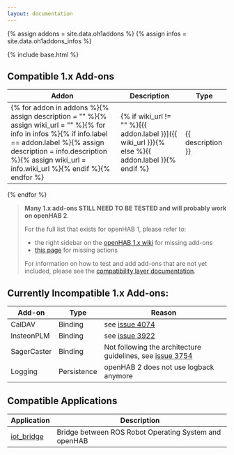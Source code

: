 ```yaml
---
layout: documentation
---
```


{% assign addons = site.data.oh1addons %}
{% assign infos = site.data.oh1addons_infos %}

{% include base.html %}

## Compatible 1.x Add-ons

| Addon | Description | Type |
|-------|-------------|------|
{% for addon in addons %}{% assign description = "" %}{% assign wiki_url = "" %}{% for info in infos %}{% if info.label == addon.label %}{% assign description = info.description %}{% assign wiki_url = info.wiki_url %}{% endif %}{% endfor %}|  {% if wiki_url != "" %}[{{ addon.label }}]({{ wiki_url }}){% else %}{{ addon.label }}{% endif %} | {{ description }} | {{ addon.category }} |
{% endfor %}

> **Many 1.x add-ons STILL NEED TO BE TESTED and will probably work on openHAB 2**.
>
> For the full list that exists for openHAB 1, please refer to:
> 
> * the right sidebar on the [openHAB 1.x wiki](https://github.com/openhab/openhab/wiki/Configuring-the-openHAB-runtime) for missing add-ons
> * [this page](https://github.com/openhab/openhab/wiki/Actions) for missing actions
>
> For information on how to test and add add-ons that are not yet included, please see the [compatibility layer documentation](/developers/development/compatibilitylayer.html#how-to-use-openhab-1x-add-ons-that-are-not-part-of-the-distribution).


## Currently Incompatible 1.x Add-ons:

| Add-on | Type | Reason
|--------|------|------|
| CalDAV | Binding | see [issue 4074](https://github.com/openhab/openhab/issues/4074) |
| InsteonPLM | Binding | see [issue 3922](https://github.com/openhab/openhab/issues/3922) |
| SagerCaster | Binding | Not following the architecture guidelines, see [issue 3754](https://github.com/openhab/openhab/issues/3754) |
| Logging | Persistence | openHAB 2 does not use logback anymore |

## Compatible Applications

| Application | Description |
|-------|----------------------|
| [iot_bridge](https://github.com/openhab/openhab/wiki/ROS-Robot-Operating-System) | Bridge between ROS Robot Operating System and openHAB |
